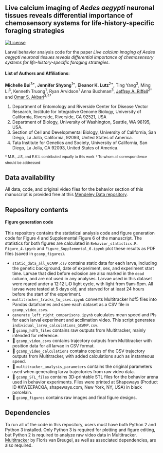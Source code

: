 ## Live calcium imaging of *Aedes aegypti* neuronal tissues reveals differential importance of chemosensory systems for life-history-specific foraging strategies	

[![License](https://img.shields.io/github/license/mashape/apistatus.svg)](https://opensource.org/licenses/MIT) 

Larval behavior analysis code for the paper *Live calcium imaging of Aedes aegypti neuronal tissues reveals differential importance of chemosensory systems for life-history-specific foraging strategies*.

#### List of Authors and Affiliations: 
**Michelle Bui**<sup>3*</sup>, **Jennifer Shyong**<sup>1*</sup>, **Eleanor K. Lutz**<sup>2*</sup>, Ting Yang<sup>3</sup>, Ming Li<sup>3</sup>, Kenneth Truong<sup>1</sup>, Ryan Arvidson<sup>1</sup> Anna Buchman<sup>3</sup>, [Jeffrey A. Riffell](http://faculty.washington.edu/jriffell/)<sup>2†</sup> and [Omar S. Akbari](https://www.akbarilab.com/)<sup>3,4†</sup>

1. Department of Entomology and Riverside Center for Disease Vector Research, Institute for Integrative Genome Biology, University of California, Riverside, Riverside, CA 92521, USA
1. Department of Biology, University of Washington, Seattle, WA 98195, USA.
1. Section of Cell and Developmental Biology, University of California, San Diego, La Jolla, California, 92093, United States of America.
1. Tata Institute for Genetics and Society, University of California, San Diego, La Jolla, CA 92093, United States of America. 

<sup>* M.B., J.S, and E.K.L contributed equally to this work</sup>
<sup>† To whom all correspondence should be addressed</sup>

## Data availability

All data, code, and original video files for the behavior section of this manuscript is provided free at this [Mendeley Data repository](https://data.mendeley.com/datasets/nch5zsh69z/1).

## Repository contents

#### Figure generation code

This repository contains the statistical analysis code and figure generation code for Figure 4 and Supplemental Figure 6 of the manuscript. The statistics for both figures are calculated in `Behavior_statistics.R`. `Figure_4.ipynb` and `Figure_Supplemental_6.ipynb` plot these results as PDF files (saved in `gcamp_figures`).

- `static_data_all_GCAMP.csv` contains static data for each larva, including the genetic background, date of experiment, sex, and experiment start time. Larvae that died before eclosion are also marked in the `dead` column, and are not used in any analyses. Larvae used in this dataset were reared under a 12:12 L:D light cycle, with light from 9am-9pm. All larvae were tested at 5 days old, and starved for at least 24 hours before the start of the experiment. 
- `multitracker_tracks_to_csvs.ipynb` converts Multitracker hdf5 files into Pandas dataframes and save each dataset as a CSV file in `gcamp_video_csvs`. 
- `generate_left_right_comparisons.ipynb` calculates mean speed and PIs for each larval experiment and acclimation video. This script generates `individual_larva_calculations_GCAMP.csv`. 
- :file_folder: `gcamp_hdf5_files` contains raw outputs from Multitracker, mainly intended for reference. 
- :file_folder: `gcamp_video_csvs` contains trajectory outputs from Multitracker with position data for all larvae in CSV format.
- :file_folder: `gcamp_video_calculations` contains copies of the CSV trajectory outputs from Multitracker, with added calculations such as instanteous speed.
- :file_folder: `multitracker_analysis_parameters` contains the original parameters used when generating larva trajectories from raw video data. 
- :file_folder: `gcamp_STL_files` contains 3D-printable STL files for the behavior arena used in behavior experiments. Files were printed at Shapeways (Product ID #XWEEPACQA, shapeways.com, New York, NY, USA) in black porcelain. 
- :file_folder: `gcamp_figures` contains raw images and final figure designs. 

## Dependencies

To run all of the code in this repository, users must have both Python 2 and Python 3 installed. Only Python 3 is required for plotting and figure editing, but Python 2 is required to analyze raw video data in Multitracker. [Multitracker](https://github.com/florisvb/multi_tracker) by Floris van Breugel, as well as associated dependencies, are also required. 

